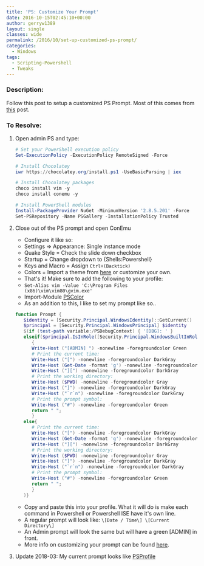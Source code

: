 ```yaml
---
title: 'PS: Customize Your Prompt'
date: 2016-10-15T02:45:10+00:00
author: gerryw1389
layout: single
classes: wide
permalink: /2016/10/set-up-customized-ps-prompt/
categories:
  - Windows
tags:
  - Scripting-Powershell
  - Tweaks
---
```

<!--more-->

### Description:

Follow this post to setup a customized PS Prompt. Most of this comes from [this](https://hodgkins.io/ultimate-powershell-prompt-and-git-setup) post.

### To Resolve:

1. Open admin PS and type:

   ```powershell
   # Set your PowerShell execution policy
   Set-ExecutionPolicy -ExecutionPolicy RemoteSigned -Force

   # Install Chocolatey
   iwr https://chocolatey.org/install.ps1 -UseBasicParsing | iex

   # Install Chocolatey packages
   choco install vim -y
   choco install conemu -y

   # Install PowerShell modules
   Install-PackageProvider NuGet -MinimumVersion '2.8.5.201' -Force
   Set-PSRepository -Name PSGallery -InstallationPolicy Trusted
   ```

2. Close out of the PS prompt and open ConEmu

   - Configure it like so:  
   - Settings => Appearance: Single instance mode  
   - Quake Style = Check the slide down checkbox  
   - Startup = Change dropdown to {Shells:Powershell}  
   - Keys and Macro = Assign `Ctrl+(Backtick)`
   - Colors = Import a theme from [here](https://github.com/joonro/ConEmu-Color-Themes) or customize your own.
   - That's it! Make sure to add the following to your profile:
   - `Set-Alias vim -Value 'C:\Program Files (x86)\vim\vim80\gvim.exe'`
   - Import-Module [PSColor](https://github.com/Davlind/PSColor)
   - As an addition to this, I like to set my prompt like so..

   ```powershell
   function Prompt {
      $identity = [Security.Principal.WindowsIdentity]::GetCurrent()
      $principal = [Security.Principal.WindowsPrincipal] $identity
      $(if (test-path variable:/PSDebugContext) { '[DBG]: ' }
      elseif($principal.IsInRole([Security.Principal.WindowsBuiltInRole] "Administrator"))
         {
         Write-Host ("[ADMIN] ") -nonewline -foregroundcolor Green
         # Print the current time:
         Write-Host ("[") -nonewline -foregroundcolor DarkGray
         Write-Host (Get-Date -format 'g') -nonewline -foregroundcolor Gray
         Write-Host ("][") -nonewline -foregroundcolor DarkGray
         # Print the working directory:
         Write-Host ($PWD) -nonewline -foregroundcolor Gray
         Write-Host ("]") -nonewline -foregroundcolor DarkGray
         Write-Host ("`r`n") -nonewline -foregroundcolor DarkGray
         # Print the prompt symbol:
         Write-Host ("#") -nonewline -foregroundcolor Green
         return " ";
         }
      else{
         # Print the current time:
         Write-Host ("[") -nonewline -foregroundcolor DarkGray
         Write-Host (Get-Date -format 'g') -nonewline -foregroundcolor Gray
         Write-Host ("][") -nonewline -foregroundcolor DarkGray
         # Print the working directory:
         Write-Host ($PWD) -nonewline -foregroundcolor Gray
         Write-Host ("]") -nonewline -foregroundcolor DarkGray
         Write-Host ("`r`n") -nonewline -foregroundcolor DarkGray
         # Print the prompt symbol:
         Write-Host ("#") -nonewline -foregroundcolor Green
         return " ";
         }
      )}
   ```

   - Copy and paste this into your profile. What it will do is make each command in Powershell or Powershell ISE have it's own line.
   - A regular prompt will look like: `\[Date / Time\] \[Current Directory\]`
   - An Admin prompt will look the same but will have a green [ADMIN] in front.
   - More info on customizing your prompt can be found [here](https://technet.microsoft.com/en-us/library/hh847739.aspx).

2. Update 2018-03: My current prompt looks like [PSProfile](https://github.com/gerryw1389/powershell/blob/main/Other/psprofile.ps1)

